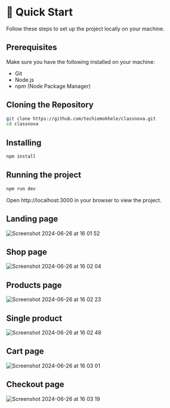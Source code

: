 # 🤸 Quick Start

Follow these steps to set up the project locally on your machine.

## Prerequisites

Make sure you have the following installed on your machine:

- Git
- Node.js
- npm (Node Package Manager)

## Cloning the Repository

```bash
git clone https://github.com/techiemokhele/classnova.git
cd classnova
```

## Installing

```bash
npm install
```

## Running the project

```bash
npm run dev
```

Open http://localhost:3000 in your browser to view the project.

## Landing page
![Screenshot 2024-06-26 at 16 01 52](https://github.com/techiemokhele/classnova/assets/67394147/b0c426ee-166c-4611-819e-3e974beced3c)

## Shop page
![Screenshot 2024-06-26 at 16 02 04](https://github.com/techiemokhele/classnova/assets/67394147/19b51625-5ecc-428c-9174-188fca747fcc)

## Products page
![Screenshot 2024-06-26 at 16 02 23](https://github.com/techiemokhele/classnova/assets/67394147/1b3198b9-fa5e-4a49-8270-a27b388d2d18)

## Single product
![Screenshot 2024-06-26 at 16 02 48](https://github.com/techiemokhele/classnova/assets/67394147/0dc6370c-d43a-410b-bf22-54bd95f0ed83)

## Cart page
![Screenshot 2024-06-26 at 16 03 01](https://github.com/techiemokhele/classnova/assets/67394147/98114ea0-2dc2-41c7-8c70-9d2933f3fb02)

## Checkout page
![Screenshot 2024-06-26 at 16 03 19](https://github.com/techiemokhele/classnova/assets/67394147/4127f6d4-9a15-4133-8bb8-63782c47a754)
